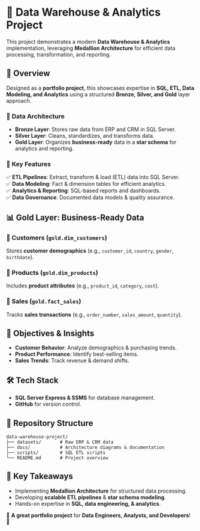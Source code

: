 
# 🚀 Data Warehouse & Analytics Project  

This project demonstrates a modern **Data Warehouse & Analytics** implementation, leveraging **Medallion Architecture** for efficient data processing, transformation, and reporting.  

## 📌 Overview  

Designed as a **portfolio project**, this showcases expertise in **SQL, ETL, Data Modeling, and Analytics** using a structured **Bronze, Silver, and Gold** layer approach.  

### 🔹 **Data Architecture**  

- **Bronze Layer**: Stores raw data from ERP and CRM in SQL Server.  
- **Silver Layer**: Cleans, standardizes, and transforms data.  
- **Gold Layer**: Organizes **business-ready** data in a **star schema** for analytics and reporting.  

### 🔹 **Key Features**  

✅ **ETL Pipelines**: Extract, transform & load (ETL) data into SQL Server.  
✅ **Data Modeling**: Fact & dimension tables for efficient analytics.  
✅ **Analytics & Reporting**: SQL-based reports and dashboards.  
✅ **Data Governance**: Documented data models & quality assurance.  

## 📊 **Gold Layer: Business-Ready Data**  

### **🔸 Customers (`gold.dim_customers`)**  
Stores **customer demographics** (e.g., `customer_id`, `country`, `gender`, `birthdate`).  

### **🔸 Products (`gold.dim_products`)**  
Includes **product attributes** (e.g., `product_id`, `category`, `cost`).  

### **🔸 Sales (`gold.fact_sales`)**  
Tracks **sales transactions** (e.g., `order_number`, `sales_amount`, `quantity`).  

## 🎯 **Objectives & Insights**  

- **Customer Behavior**: Analyze demographics & purchasing trends.  
- **Product Performance**: Identify best-selling items.  
- **Sales Trends**: Track revenue & demand shifts.  

## 🛠️ **Tech Stack**  

- **SQL Server Express & SSMS** for database management.  
- **GitHub** for version control.  

## 📂 **Repository Structure**  

```plaintext
data-warehouse-project/
├── datasets/       # Raw ERP & CRM data  
├── docs/           # Architecture diagrams & documentation  
├── scripts/        # SQL ETL scripts  
└── README.md       # Project overview  
```

## 🚀 **Key Takeaways**  

- Implementing **Medallion Architecture** for structured data processing.  
- Developing **scalable ETL pipelines** & **star schema modeling**.  
- Hands-on expertise in **SQL, data engineering, & analytics**.  

🔗 **A great portfolio project** for **Data Engineers, Analysts, and Developers**! 🚀  
